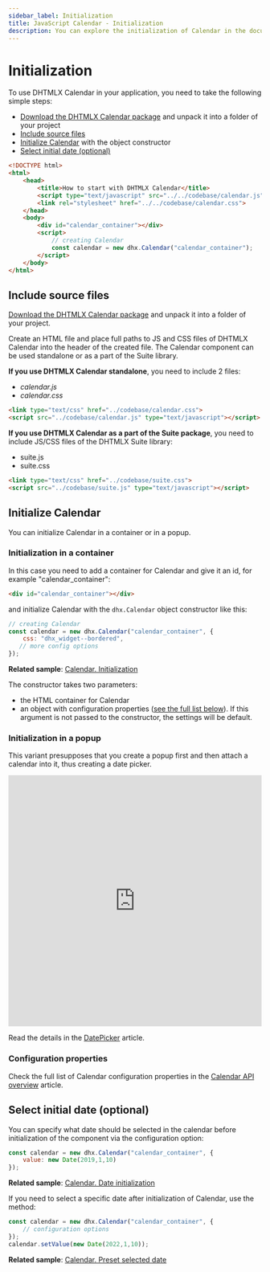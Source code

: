 ```yaml
---
sidebar_label: Initialization
title: JavaScript Calendar - Initialization 
description: You can explore the initialization of Calendar in the documentation of the DHTMLX JavaScript UI library. Browse developer guides and API reference, try out code examples and live demos, and download a free 30-day evaluation version of DHTMLX Suite 7.
---
```


# Initialization

To use DHTMLX Calendar in your application, you need to take the following simple steps:

- [Download the DHTMLX Calendar package](https://dhtmlx.com/docs/products/dhtmlxCalendar/download.shtml) and unpack it into a folder of your project
- [Include source files](#include-source-files)
- [Initialize Calendar](#initialize-calendar) with the object constructor
- [Select initial date (optional)](#select-initial-date-optional)

~~~html
<!DOCTYPE html>
<html>
    <head>
        <title>How to start with DHTMLX Calendar</title>         
        <script type="text/javascript" src="../../codebase/calendar.js"></script>
        <link rel="stylesheet" href="../../codebase/calendar.css">
    </head>
    <body>
        <div id="calendar_container"></div>
        <script>
            // creating Calendar 
            const calendar = new dhx.Calendar("calendar_container");
        </script>
    </body>
</html>
~~~

## Include source files

[Download the DHTMLX Calendar package](https://dhtmlx.com/docs/products/dhtmlxCalendar/download.shtml) and unpack it into a folder of your project.

Create an HTML file and place full paths to JS and CSS files of DHTMLX Calendar into the header of the created file. The Calendar component can be used standalone or as a part of the Suite library.

**If you use DHTMLX Calendar standalone**, you need to include 2 files:

- *calendar.js*
- *calendar.css*

~~~html title="index.html"
<link type="text/css" href="../codebase/calendar.css">
<script src="../codebase/calendar.js" type="text/javascript"></script>
~~~

**If you use DHTMLX Calendar as a part of the Suite package**, you need to include JS/CSS files of the DHTMLX Suite library:

- suite.js
- suite.css

~~~html title="index.html"
<link type="text/css" href="../codebase/suite.css">
<script src="../codebase/suite.js" type="text/javascript"></script>
~~~

## Initialize Calendar

You can initialize Calendar in a container or in a popup.

### Initialization in a container

In this case you need to add a container for Calendar and give it an id, for example "calendar_container":

~~~html title="index.html"
<div id="calendar_container"></div>
~~~

and initialize Calendar with the `dhx.Calendar` object constructor like this:

~~~js title="index.js"
// creating Calendar
const calendar = new dhx.Calendar("calendar_container", {
    css: "dhx_widget--bordered",
   // more config options
});
~~~

**Related sample**: [Calendar. Initialization](https://snippet.dhtmlx.com/xcw19e52)

The constructor takes two parameters: 

- the HTML container for Calendar
- an object with configuration properties ([see the full list below](#configuration-properties)). If this argument is not passed to the constructor, the settings will be default.

### Initialization in a popup

This variant presupposes that you create a popup first and then attach a calendar into it, thus creating a date picker.

<iframe src="https://snippet.dhtmlx.com/mj7jr6ro?mode=js" frameborder="0" class="snippet_iframe" width="100%" height="500"></iframe>

Read the details in the [DatePicker](calendar/datepicker.md) article.

### Configuration properties

Check the full list of Calendar configuration properties in the [Calendar API overview](calendar/api/api_overview.md#properties) article.

## Select initial date (optional)

You can specify what date should be selected in the calendar before initialization of the component via the [](calendar/api/calendar_value_config.md) configuration option:

~~~js
const calendar = new dhx.Calendar("calendar_container", {
    value: new Date(2019,1,10)
});
~~~

**Related sample**: [Calendar. Date initialization](https://snippet.dhtmlx.com/fyg6l65t)

If you need to select a specific date after initialization of Calendar, use the [](calendar/api/calendar_setvalue_method.md) method:

~~~js
const calendar = new dhx.Calendar("calendar_container", {
    // configuration options
});
calendar.setValue(new Date(2022,1,10));
~~~

**Related sample**: [Calendar. Preset selected date](https://snippet.dhtmlx.com/vmg11002)
